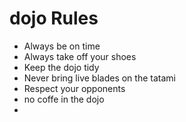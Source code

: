 dojo Rules
==========
* Always be on time
* Always take off your shoes
* Keep the dojo tidy
* Never bring live blades on the tatami
* Respect your opponents
*  no coffe in the dojo
*
